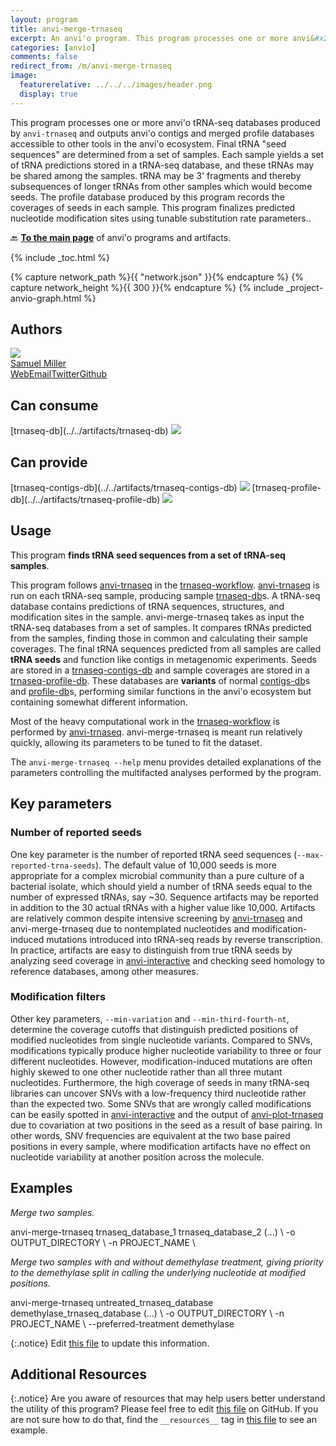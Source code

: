 ```yaml
---
layout: program
title: anvi-merge-trnaseq
excerpt: An anvi'o program. This program processes one or more anvi&#x27;o tRNA-seq databases produced by `anvi-trnaseq` and outputs anvi&#x27;o contigs and merged profile databases accessible to other tools in the anvi&#x27;o ecosystem.
categories: [anvio]
comments: false
redirect_from: /m/anvi-merge-trnaseq
image:
  featurerelative: ../../../images/header.png
  display: true
---
```


This program processes one or more anvi&#x27;o tRNA-seq databases produced by `anvi-trnaseq` and outputs anvi&#x27;o contigs and merged profile databases accessible to other tools in the anvi&#x27;o ecosystem. Final tRNA &quot;seed sequences&quot; are determined from a set of samples. Each sample yields a set of tRNA predictions stored in a tRNA-seq database, and these tRNAs may be shared among the samples. tRNA may be 3&#x27; fragments and thereby subsequences of longer tRNAs from other samples which would become seeds. The profile database produced by this program records the coverages of seeds in each sample. This program finalizes predicted nucleotide modification sites using tunable substitution rate parameters..

🔙 **[To the main page](../../)** of anvi'o programs and artifacts.


{% include _toc.html %}
<div id="svg" class="subnetwork"></div>
{% capture network_path %}{{ "network.json" }}{% endcapture %}
{% capture network_height %}{{ 300 }}{% endcapture %}
{% include _project-anvio-graph.html %}


## Authors

<div class="anvio-person"><div class="anvio-person-info"><div class="anvio-person-photo"><img class="anvio-person-photo-img" src="../../images/authors/semiller10.jpg" /></div><div class="anvio-person-info-box"><a href="/people/semiller10" target="_blank"><span class="anvio-person-name">Samuel Miller</span></a><div class="anvio-person-social-box"><a href="https://semiller10.github.io" class="person-social" target="_blank"><i class="fa fa-fw fa-home"></i>Web</a><a href="mailto:samuelmiller10@gmail.com" class="person-social" target="_blank"><i class="fa fa-fw fa-envelope-square"></i>Email</a><a href="http://twitter.com/smiller_science" class="person-social" target="_blank"><i class="fa fa-fw fa-twitter-square"></i>Twitter</a><a href="http://github.com/semiller10" class="person-social" target="_blank"><i class="fa fa-fw fa-github"></i>Github</a></div></div></div></div>



## Can consume


<p style="text-align: left" markdown="1"><span class="artifact-r">[trnaseq-db](../../artifacts/trnaseq-db) <img src="../../images/icons/DB.png" class="artifact-icon-mini" /></span></p>


## Can provide


<p style="text-align: left" markdown="1"><span class="artifact-p">[trnaseq-contigs-db](../../artifacts/trnaseq-contigs-db) <img src="../../images/icons/DB.png" class="artifact-icon-mini" /></span> <span class="artifact-p">[trnaseq-profile-db](../../artifacts/trnaseq-profile-db) <img src="../../images/icons/DB.png" class="artifact-icon-mini" /></span></p>


## Usage


This program **finds tRNA seed sequences from a set of tRNA-seq samples**.

This program follows <span class="artifact-p">[anvi-trnaseq](/help/main/programs/anvi-trnaseq)</span> in the [trnaseq-workflow](../../workflows/trnaseq/). <span class="artifact-p">[anvi-trnaseq](/help/main/programs/anvi-trnaseq)</span> is run on each tRNA-seq sample, producing sample <span class="artifact-n">[trnaseq-db](/help/main/artifacts/trnaseq-db)</span>s. A tRNA-seq database contains predictions of tRNA sequences, structures, and modification sites in the sample. anvi-merge-trnaseq takes as input the tRNA-seq databases from a set of samples. It compares tRNAs predicted from the samples, finding those in common and calculating their sample coverages. The final tRNA sequences predicted from all samples are called **tRNA seeds** and function like contigs in metagenomic experiments. Seeds are stored in a <span class="artifact-n">[trnaseq-contigs-db](/help/main/artifacts/trnaseq-contigs-db)</span> and sample coverages are stored in a <span class="artifact-n">[trnaseq-profile-db](/help/main/artifacts/trnaseq-profile-db)</span>. These databases are **variants** of normal <span class="artifact-n">[contigs-db](/help/main/artifacts/contigs-db)</span>s and <span class="artifact-n">[profile-db](/help/main/artifacts/profile-db)</span>s, performing similar functions in the anvi'o ecosystem but containing somewhat different information.

Most of the heavy computational work in the [trnaseq-workflow](../../workflows/trnaseq/) is performed by <span class="artifact-p">[anvi-trnaseq](/help/main/programs/anvi-trnaseq)</span>. anvi-merge-trnaseq is meant run relatively quickly, allowing its parameters to be tuned to fit the dataset.

The `anvi-merge-trnaseq --help` menu provides detailed explanations of the parameters controlling the multifacted analyses performed by the program.

## Key parameters

### Number of reported seeds

One key parameter is the number of reported tRNA seed sequences (`--max-reported-trna-seeds`). The default value of 10,000 seeds is more appropriate for a complex microbial community than a pure culture of a bacterial isolate, which should yield a number of tRNA seeds equal to the number of expressed tRNAs, say ~30. Sequence artifacts may be reported in addition to the 30 actual tRNAs with a higher value like 10,000. Artifacts are relatively common despite intensive screening by <span class="artifact-p">[anvi-trnaseq](/help/main/programs/anvi-trnaseq)</span> and anvi-merge-trnaseq due to nontemplated nucleotides and modification-induced mutations introduced into tRNA-seq reads by reverse transcription. In practice, artifacts are easy to distinguish from true tRNA seeds by analyzing seed coverage in <span class="artifact-p">[anvi-interactive](/help/main/programs/anvi-interactive)</span> and checking seed homology to reference databases, among other measures.

### Modification filters

Other key parameters, `--min-variation` and `--min-third-fourth-nt`, determine the coverage cutoffs that distinguish predicted positions of modified nucleotides from single nucleotide variants. Compared to SNVs, modifications typically produce higher nucleotide variability to three or four different nucleotides. However, modification-induced mutations are often highly skewed to one other nucleotide rather than all three mutant nucleotides. Furthermore, the high coverage of seeds in many tRNA-seq libraries can uncover SNVs with a low-frequency third nucleotide rather than the expected two. Some SNVs that are wrongly called modifications can be easily spotted in <span class="artifact-p">[anvi-interactive](/help/main/programs/anvi-interactive)</span> and the output of <span class="artifact-p">[anvi-plot-trnaseq](/help/main/programs/anvi-plot-trnaseq)</span> due to covariation at two positions in the seed as a result of base pairing. In other words, SNV frequencies are equivalent at the two base paired positions in every sample, where modification artifacts have no effect on nucleotide variability at another position across the molecule.

## Examples

*Merge two samples.*

<div class="codeblock" markdown="1">
anvi&#45;merge&#45;trnaseq trnaseq_database_1 trnaseq_database_2 (...) \
                   &#45;o OUTPUT_DIRECTORY \
                   &#45;n PROJECT_NAME \
</div>

*Merge two samples with and without demethylase treatment, giving priority to the demethylase split in calling the underlying nucleotide at modified positions.*

<div class="codeblock" markdown="1">
anvi&#45;merge&#45;trnaseq untreated_trnaseq_database demethylase_trnaseq_database (...) \
                   &#45;o OUTPUT_DIRECTORY \
                   &#45;n PROJECT_NAME \
                   &#45;&#45;preferred&#45;treatment demethylase
</div>


{:.notice}
Edit [this file](https://github.com/merenlab/anvio/tree/master/anvio/docs/programs/anvi-merge-trnaseq.md) to update this information.


## Additional Resources



{:.notice}
Are you aware of resources that may help users better understand the utility of this program? Please feel free to edit [this file](https://github.com/merenlab/anvio/tree/master/bin/anvi-merge-trnaseq) on GitHub. If you are not sure how to do that, find the `__resources__` tag in [this file](https://github.com/merenlab/anvio/blob/master/bin/anvi-interactive) to see an example.
